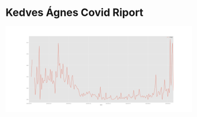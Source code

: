 # Kedves Ágnes Covid Riport

![alt text](https://github.com/sandorbihary/AgnesRiport/blob/master/ctratio.png?raw=true)

